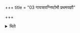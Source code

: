 +++
title = "03 गायत्रावग्निष्टोमौ प्रथमयज्ञौ"

+++

<details><summary>थिते</summary>

3. There are two Gāyarta-Agniṣṭomas (one of which) can be performed as the first sacrifice.  
</details>
